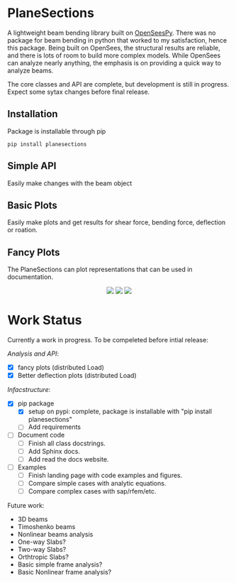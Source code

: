 # PlaneSections
A lightweight beam bending library built on [OpenSeesPy](https://github.com/zhuminjie/OpenSeesPy).
There was no package for beam bending in python that worked to my satisfaction, hence this package.
Being built on OpenSees, the structural results are reliable, and there is lots of room to build more complex models.
While OpenSees can analyze nearly anything, the emphasis is on providing a quick way to analyze beams.

The core classes and API are complete, but development is still in progress. Expect some sytax changes before final release.

## Installation
Package is installable through pip
```
pip install planesections
```

## Simple API
Easily make changes with the beam object

## Basic Plots
Easily make plots and get results for shear force, bending force, deflection or roation.


## Fancy Plots
The PlaneSections can plot representations that can be used in documentation.


<p align="center">
  <img src="doc/img/Beam Image 2.png">
  <img src="doc/img/Beam Image 2 SFD.png">
  <img src="doc/img/Beam Image 2 BMD.png">
</p>

# Work Status
Currently a work in progress. To be compeleted before intial release:

*Analysis and API*:
- [x] fancy plots (distributed Load)
- [x] Better deflection plots (distributed Load)

*Infacstructure*:
- [x] pip package
  - [x] setup on pypi: complete, package is installable with "pip install planesections"
  - [ ] Add requirements
- [ ] Document code
  - [ ] Finish all class docstrings.
  - [ ] Add Sphinx docs.
  - [ ] Add read the docs website.
- [ ] Examples
  - [ ] Finish landing page with code examples and figures.
  - [ ] Compare simple cases with analytic equations.
  - [ ] Compare complex cases with sap/rfem/etc.

Future work:
 - 3D beams
 - Timoshenko beams
 - Nonlinear beams analysis
 - One-way Slabs?
 - Two-way Slabs?
 - Orthtropic Slabs?
 - Basic simple frame analysis?
 - Basic Nonlinear frame analysis?

